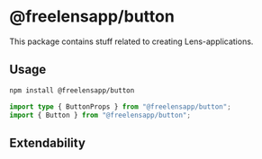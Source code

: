 # @freelensapp/button

This package contains stuff related to creating Lens-applications. 

## Usage

```sh
npm install @freelensapp/button
```

```typescript
import type { ButtonProps } from "@freelensapp/button";
import { Button } from "@freelensapp/button";
```

## Extendability
